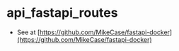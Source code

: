 # api_fastapi_routes



- See at [https://github.com/MikeCase/fastapi-docker](https://github.com/MikeCase/fastapi-docker)

